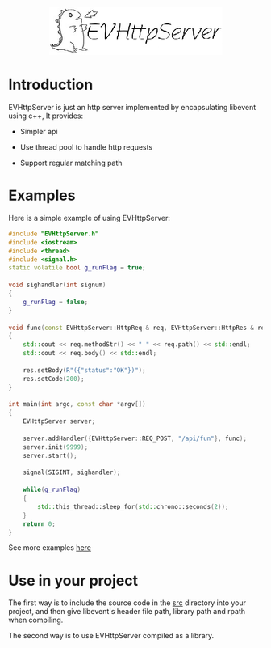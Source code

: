 <p align="center">
  <img src="./doc/doxygen/Logo02.jpg" alt="EVHttpServer logo"/>
</p>

# Introduction

EVHttpServer is just an http server implemented by encapsulating libevent using c++, It provides:

- Simpler api

- Use thread pool to handle http requests

- Support regular matching path


# Examples 

Here is a simple example of using EVHttpServer:

```c++
#include "EVHttpServer.h"
#include <iostream>
#include <thread>
#include <signal.h>
static volatile bool g_runFlag = true;

void sighandler(int signum)
{
    g_runFlag = false;
}

void func(const EVHttpServer::HttpReq & req, EVHttpServer::HttpRes & res, void * arg)
{
    std::cout << req.methodStr() << " " << req.path() << std::endl;
    std::cout << req.body() << std::endl;

    res.setBody(R"({"status":"OK"})");
    res.setCode(200);
}

int main(int argc, const char *argv[])
{
    EVHttpServer server;

    server.addHandler({EVHttpServer::REQ_POST, "/api/fun"}, func);
    server.init(9999);
    server.start();

    signal(SIGINT, sighandler); 

    while(g_runFlag)
    {
        std::this_thread::sleep_for(std::chrono::seconds(2));
    }
    return 0;
}
```

See more examples [here](./example)

# Use in your project

The first way is to include the source code in the [src](./src) directory into your project, and then give libevent's header file path, library path and rpath when compiling.

The second way is to use EVHttpServer compiled as a library.
